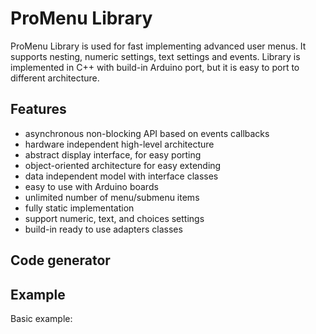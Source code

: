 # ProMenu Library
ProMenu Library is used for fast implementing advanced user menus.
It supports nesting, numeric settings, text settings and events.
Library is implemented in C++ with build-in Arduino port, but it is easy to
port to different architecture.

## Features
* asynchronous non-blocking API based on events callbacks
* hardware independent high-level architecture
* abstract display interface, for easy porting
* object-oriented architecture for easy extending
* data independent model with interface classes
* easy to use with Arduino boards
* unlimited number of menu/submenu items
* fully static implementation
* support numeric, text, and choices settings
* build-in ready to use adapters classes

## Code generator

## Example

Basic example:

```cpp

```
